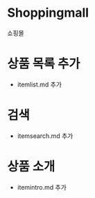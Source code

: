 # Shoppingmall

쇼핑몰

# 상품 목록 추가

- itemlist.md 추가

# 검색

- itemsearch.md 추가

# 상품 소개

- itemintro.md 추가
